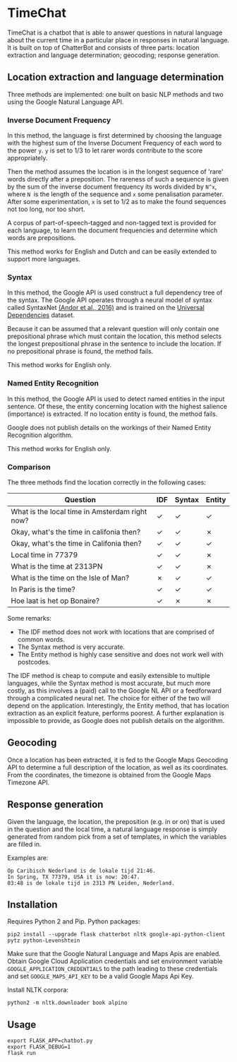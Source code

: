 # TimeChat
TimeChat is a chatbot that is able to answer questions in natural language about the current time in a particular place in responses in natural language. It is built on top of ChatterBot and consists of three parts: location extraction and language determination; geocoding; response generation.

## Location extraction and language determination
Three methods are implemented: one built on basic NLP methods and two using the Google Natural Language API.

### Inverse Document Frequency
In this method, the language is first determined by choosing the language with the highest sum of the Inverse Document Frequency of each word to the power `y`. `y` is set to 1/3 to let rarer words contribute to the score appropriately.

Then the method assumes the location is in the longest sequence of 'rare' words directly after a preposition. The rareness of such a sequence is given by the sum of the inverse document frequency its words divided by `N^x`, where `N `is the length of the sequence and `x` some penalisation parameter. After some experimentation, `x` is set to 1/2 as to make the found sequences not too long, nor too short.

A corpus of part-of-speech-tagged and non-tagged text is provided for each language, to learn the document frequencies and determine which words are prepositions.

This method works for English and Dutch and can be easily extended to support more languages.

### Syntax
In this method, the Google API is used construct a full dependency tree of the syntax. The Google API operates through a neural model of syntax called SyntaxNet [(Andor et al., 2016)](http://arxiv.org/abs/1603.06042) and is trained on the [Universal Dependencies](http://universaldependencies.org/) dataset.

Because it can be assumed that a relevant question will only contain one prepositional phrase which must contain the location, this method selects the longest prepositional phrase in the sentence to include the location. If no prepositional phrase is found, the method fails.

This method works for English only.

### Named Entity Recognition
In this method, the Google API is used to detect named entities in the input sentence. Of these, the entity concerning location with the highest salience (importance) is extracted. If no location entity is found, the method fails.

Google does not publish details on the workings of their Named Entity Recognition algorithm.

This method works for English only.

### Comparison
The three methods find the location correctly in the following cases:

Question | IDF | Syntax | Entity
--- | --- | --- | ---
What is the local time in Amsterdam right now? | ✓ | ✓ | ✓
Okay, what's the time in califonia then? | ✓ | ✓ | ✗
Okay, what's the time in Califonia then? | ✓ | ✓ | ✓
Local time in 77379 | ✓ | ✓ | ✗
What is the time at 2313PN | ✓ | ✓ | ✗
What is the time on the Isle of Man? | ✗ | ✓ | ✓
In Paris is the time? | ✓ | ✓ | ✓
Hoe laat is het op Bonaire? | ✓ | ✗ | ✗

Some remarks:
- The IDF method does not work with locations that are comprised of common words.
- The Syntax method is very accurate.
- The Entity method is highly case sensitive and does not work well with postcodes.

The IDF method is cheap to compute and easily extensible to multiple languages, while the Syntax method is most accurate, but much more costly, as this involves a (paid) call to the Google NL API or a feedforward through a complicated neural net. The choice for either of the two will depend on the application. Interestingly, the Entity method, that has location extraction as an explicit feature, performs poorest. A further explanation is impossible to provide, as Google does not publish details on the algorithm.

## Geocoding
Once a location has been extracted, it is fed to the Google Maps Geocoding API to determine a full description of the location, as well as its coordinates. From the coordinates, the timezone is obtained from the Google Maps Timezone API.

## Response generation
Given the language, the location, the preposition (e.g. in or on) that is used in the question and the local time, a natural language response is simply generated from random pick from a set of templates, in which the variables are filled in.

Examples are:
```
Op Caribisch Nederland is de lokale tijd 21:46.
In Spring, TX 77379, USA it is now: 20:47.
03:48 is de lokale tijd in 2313 PN Leiden, Nederland.
```


## Installation
Requires Python 2 and Pip. Python packages:
```
pip2 install --upgrade flask chatterbot nltk google-api-python-client pytz python-Levenshtein
```
Make sure that the Google Natural Language and Maps Apis are enabled. Obtain Google Cloud Application credentials and set environment variable `GOOGLE_APPLICATION_CREDENTIALS` to the path leading to these credentials and set `GOOGLE_MAPS_API_KEY` to be a valid Google Maps Api Key.

Install NLTK corpora:
```
python2 -m nltk.downloader book alpino
```

## Usage
```
export FLASK_APP=chatbot.py
export FLASK_DEBUG=1
flask run
```
